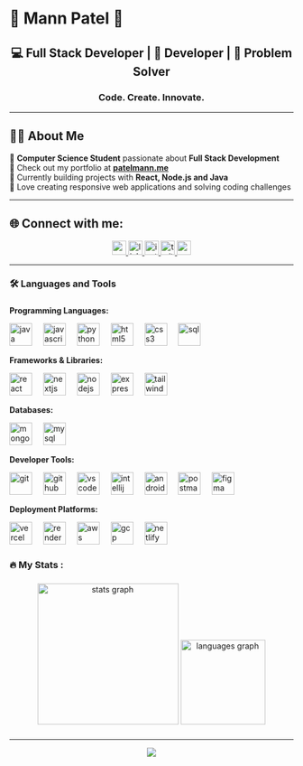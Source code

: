 # 🚀 Mann Patel 🚀

<div align="center">

## 💻 Full Stack Developer | 🌟 Developer | 🎯 Problem Solver

### Code. Create. Innovate.

</div>

---

## 👨‍💻 About Me

🔸 **Computer Science Student** passionate about **Full Stack Development**  
🔸 Check out my portfolio at **[patelmann.me](https://patelmann.me)**  
🔸 Currently building projects with **React, Node.js and Java**  
🔸 Love creating responsive web applications and solving coding challenges  

---

## 🌐 Connect with me:

<div align="center">
  <a href="https://patelmann.me" target="_blank">
    <img src="https://img.shields.io/static/v1?message=Portfolio&logo=google-chrome&label=&color=4285F4&logoColor=white&labelColor=&style=for-the-badge" height="25" alt="portfolio logo"  />
  </a>
  <a href="https://www.linkedin.com/in/mann27/" target="_blank">
    <img src="https://img.shields.io/static/v1?message=LinkedIn&logo=linkedin&label=&color=0077B5&logoColor=white&labelColor=&style=for-the-badge" height="25" alt="linkedin logo"  />
  </a>
  <a href="https://www.instagram.com/mann.275/" target="_blank">
    <img src="https://img.shields.io/static/v1?message=Instagram&logo=instagram&label=&color=E4405F&logoColor=white&labelColor=&style=for-the-badge" height="25" alt="instagram logo"  />
  </a>
  <a href="https://x.com/Mann270504" target="_blank">
    <img src="https://img.shields.io/static/v1?message=Twitter&logo=twitter&label=&color=1DA1F2&logoColor=white&labelColor=&style=for-the-badge" height="25" alt="twitter logo"  />
  </a>
  <a href="mailto:patelmann2705@gmail.com" target="_blank">
    <img src="https://img.shields.io/static/v1?message=Gmail&logo=gmail&label=&color=D14836&logoColor=white&labelColor=&style=for-the-badge" height="25" alt="gmail logo"  />
  </a>
</div>


---

<h3 align="left">🛠 Languages and Tools</h3>

###

**Programming Languages:**
<div align="left">
  <img src="https://img.shields.io/badge/Java-ED8B00?style=for-the-badge&logo=openjdk&logoColor=white" height="40" alt="java" />
  <img width="12" />
  <img src="https://img.shields.io/badge/JavaScript-F7DF1E?style=for-the-badge&logo=javascript&logoColor=black" height="40" alt="javascript" />
  <img width="12" />
  <img src="https://img.shields.io/badge/Python-3776AB?style=for-the-badge&logo=python&logoColor=white" height="40" alt="python" />
  <img width="12" />
  <img src="https://img.shields.io/badge/HTML5-E34F26?style=for-the-badge&logo=html5&logoColor=white" height="40" alt="html5" />
  <img width="12" />
  <img src="https://img.shields.io/badge/CSS3-1572B6?style=for-the-badge&logo=css3&logoColor=white" height="40" alt="css3" />
  <img width="12" />
  <img src="https://img.shields.io/badge/SQL-336791?style=for-the-badge&logo=postgresql&logoColor=white" height="40" alt="sql" />
</div>

**Frameworks & Libraries:**
<div align="left">
  <img src="https://img.shields.io/badge/React-20232A?style=for-the-badge&logo=react&logoColor=61DAFB" height="40" alt="react" />
  <img width="12" />
  <img src="https://img.shields.io/badge/Next.js-000000?style=for-the-badge&logo=next.js&logoColor=white" height="40" alt="nextjs" />
  <img width="12" />
  <img src="https://img.shields.io/badge/Node.js-43853D?style=for-the-badge&logo=node.js&logoColor=white" height="40" alt="nodejs" />
  <img width="12" />
  <img src="https://img.shields.io/badge/Express.js-404D59?style=for-the-badge&logo=express&logoColor=white" height="40" alt="express" />
  <img width="12" />
  <img src="https://img.shields.io/badge/Tailwind_CSS-38B2AC?style=for-the-badge&logo=tailwind-css&logoColor=white" height="40" alt="tailwind" />
</div>

**Databases:**
<div align="left">
  <img src="https://img.shields.io/badge/MongoDB-4EA94B?style=for-the-badge&logo=mongodb&logoColor=white" height="40" alt="mongodb" />
  <img width="12" />
  <img src="https://img.shields.io/badge/MySQL-00000F?style=for-the-badge&logo=mysql&logoColor=white" height="40" alt="mysql" />
</div>

**Developer Tools:**
<div align="left">
  <img src="https://img.shields.io/badge/Git-F05032?style=for-the-badge&logo=git&logoColor=white" height="40" alt="git" />
  <img width="12" />
  <img src="https://img.shields.io/badge/GitHub-100000?style=for-the-badge&logo=github&logoColor=white" height="40" alt="github" />
  <img width="12" />
  <img src="https://img.shields.io/badge/VS_Code-007ACC?style=for-the-badge&logo=visual-studio-code&logoColor=white" height="40" alt="vscode" />
  <img width="12" />
  <img src="https://img.shields.io/badge/IntelliJ_IDEA-000000?style=for-the-badge&logo=intellij-idea&logoColor=white" height="40" alt="intellij" />
  <img width="12" />
  <img src="https://img.shields.io/badge/Android_Studio-3DDC84?style=for-the-badge&logo=android-studio&logoColor=white" height="40" alt="android studio" />
  <img width="12" />
  <img src="https://img.shields.io/badge/Postman-FF6C37?style=for-the-badge&logo=postman&logoColor=white" height="40" alt="postman" />
  <img width="12" />
  <img src="https://img.shields.io/badge/Figma-F24E1E?style=for-the-badge&logo=figma&logoColor=white" height="40" alt="figma" />
</div>

**Deployment Platforms:**
<div align="left">
  <img src="https://img.shields.io/badge/Vercel-000000?style=for-the-badge&logo=vercel&logoColor=white" height="40" alt="vercel logo" />
  <img width="12" />
  <img src="https://img.shields.io/badge/Render-46E3B7?style=for-the-badge&logo=render&logoColor=white" height="40" alt="render logo" />
  <img width="12" />
  <img src="https://img.shields.io/badge/AWS-232F3E?style=for-the-badge&logo=amazon-aws&logoColor=white" height="40" alt="aws logo" />
  <img width="12" />
  <img src="https://img.shields.io/badge/Google_Cloud-4285F4?style=for-the-badge&logo=google-cloud&logoColor=white" height="40" alt="gcp logo" />
  <img width="12" />
  <img src="https://img.shields.io/badge/Netlify-00C7B7?style=for-the-badge&logo=netlify&logoColor=white" height="40" alt="netlify logo" />
</div>

###



<h3 align="left">🔥   My Stats :</h3>

###

<div align="center">
  <img src="https://github-readme-stats.vercel.app/api?username=Mann275&hide_title=false&hide_rank=false&show_icons=true&include_all_commits=true&count_private=true&disable_animations=false&theme=dracula&locale=en&hide_border=false&order=1" height="250" alt="stats graph"  />
  <img src="https://github-readme-stats.vercel.app/api/top-langs?username=Mann275&locale=en&hide_title=false&layout=compact&card_width=320&langs_count=5&theme=dracula&hide_border=false&order=2" height="150" alt="languages graph"  />
</div>

###

---

<div align="center">
  <img src="https://profile-counter.glitch.me/Mann275/count.svg?"  />
</div>

<!-- Proudly created with GPRM ( https://gprm.itsvg.in ) -->